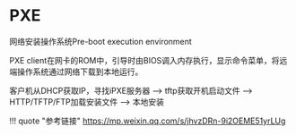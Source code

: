 # PXE

网络安装操作系统Pre-boot execution environment

PXE client在网卡的ROM中，引导时由BIOS调入内存执行，显示命令菜单，将远端操作系统通过网络下载到本地运行。

客户机从DHCP获取IP，寻找iPXE服务器 --> tftp获取开机启动文件 --> HTTP/TFTP/FTP加载安装文件 --> 本地安装

!!! quote "参考链接"
  <https://mp.weixin.qq.com/s/jhvzDRn-9i2OEME51yrLUg>
